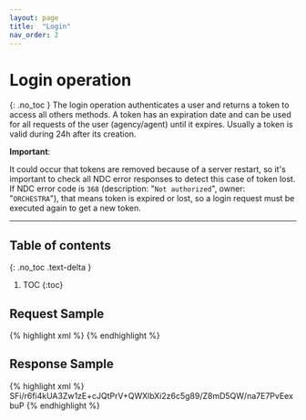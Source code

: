 ```yaml
---
layout: page
title:  "Login"
nav_order: 2
---
```


# Login operation
{: .no_toc }
The login operation authenticates a user and returns a token to access all others methods. A token has an expiration date and can be used for all requests of the user (agency/agent) until it expires. Usually a token is valid during 24h after its creation.

__Important__:

It could occur that tokens are removed because of a server restart, so it's important to check all NDC error responses to detect this case of token lost. If NDC error code is `368` (description: "`Not authorized`", owner: "`ORCHESTRA`"), that means token is expired or lost, so a login request must be executed again to get a new token.

---------------------------------------

## Table of contents
{: .no_toc .text-delta }

1. TOC
{:toc}

## Request Sample

{% highlight xml %}
<LoginRQ Username="agency1234" Password="XXXX" xmlns="http://www.travelsoft.fr/orchestra/ndc/login"/>
{% endhighlight %}

## Response Sample

{% highlight xml %}
<LoginRS AuthStatus="Success" xmlns="http://www.travelsoft.fr/orchestra/ndc/login">
 <AuthToken ExpirationDate="2020-10-02T09:19:34.747+02:00">
    <Value>SFi/r6fi4kUA3Zw1zE+cJQtPrV+QWXlbXi2z6c5g89/Z8mD5QW/na7E7PvEexbuP</Value>
 </AuthToken>
</LoginRS>
{% endhighlight %}
